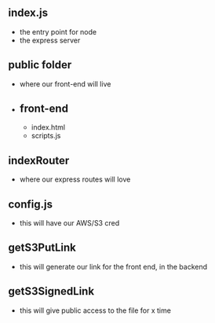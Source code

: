 ## index.js 
- the entry point for node
- the express server
## public folder
- where our front-end will live
- ## front-end
    - index.html
    - scripts.js
## indexRouter
- where our express routes will love
## config.js
- this will have our AWS/S3 cred
## getS3PutLink
- this will generate our link for the front end, in the backend
## getS3SignedLink
- this will give public access to the file for x time

